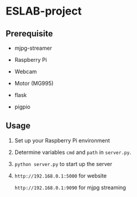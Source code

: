 # ESLAB-project

## Prerequisite

* mjpg-streamer

* Raspberry Pi

* Webcam

* Motor (MG995)

* flask

* pigpio

## Usage

1. Set up your Raspberry Pi environment

2. Determine variables ```cmd``` and ```path``` in ```server.py```.

3. ```python server.py``` to start up the server

4. ```http://192.168.0.1:5000``` for website

   ```http://192.168.0.1:9090``` for mjpg streaming
